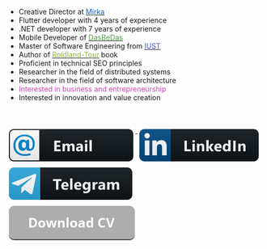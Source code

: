 
<ul class="bio-list">
	<li >
    					Creative Director at <a href="https://mirka.agency" target="_blank"><span style="color:hsl(213, 80%, 41%);">Mirka</span></a>
				</li>
				<li >
    					Flutter developer with 4 years of experience
				</li>
				<li>
					.NET developer with 7 years of experience
				</li>				
				<li>
					Mobile Developer of <a href="https://dasbedas.com/app-dasbedas" target="_blank"><span style="color:hsl(113, 39%, 45%);">DasBeDas</span></a>
				</li>
				<li>
					Master of Software Engineering from <a href="http://iust.ac.ir/en" rel="nofollow,noopener,noreferrer" target="_blank"><span style="color:hsl(240, 75%, 60%);">IUST</span></a>
				</li>
				<li>
					Author of <a href="https://roidlandtour.ir/" target="_blank"><span style="color:hsl(76, 49%, 46%);">Roidland-Tour</span></a> book
				</li>
				<li>
					Proficient in technical SEO principles
				</li>
				<li>
					Researcher in the field of distributed systems
				</li>
				<li>
					Researcher in the field of software architecture
				</li>
				<li>
					<span style="color:hsl(312, 54%, 53%);">Interested in business and entrepreneurship</span>
				</li>
				<li>
					Interested in innovation and value creation
				</li>
</ul>
<br/>
<br/>
 


<a href="mailto:contact@rezababakhani.ir" target="_blank">
    <img src="img/email_me.svg" alt="email" style="vertical-align:top; margin:6px 4px">
  </a> 
  <a href="https://www.linkedin.com/in/babakhani/" target="_blank">
    <img src="img/linkedin.svg" alt="linkedin" style="vertical-align:top; margin:6px 4px">
  </a>  
   <a href="https://t.me/rbabakhani" target="_blank">
    <img src="img/telegram.svg" alt="linkedin" style="vertical-align:top; margin:6px 4px">
  </a>  
  <br/>
   <a href="https://raw.githubusercontent.com/Reza-Babakhani/Reza-Babakhani/main/cv.babakhani.pdf" target="_blank">
    <img src="img/cv.png" alt="cv" style="vertical-align:top; margin:6px 4px">
  </a>  
  
  



